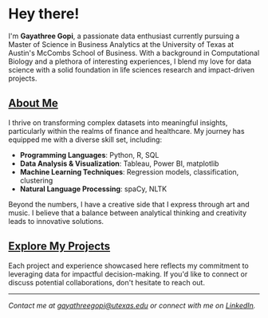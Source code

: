 # Hey there!
I'm **Gayathree Gopi**, a passionate data enthusiast currently pursuing a Master of Science in Business Analytics at the University of Texas at Austin's McCombs School of Business. With a background in Computational Biology and a plethora of interesting experiences, I blend my love for data science with a solid foundation in life sciences research and impact-driven projects.

## [About Me](/about/)

I thrive on transforming complex datasets into meaningful insights, particularly within the realms of finance and healthcare. My journey has equipped me with a diverse skill set, including:

- **Programming Languages**: Python, R, SQL
- **Data Analysis & Visualization**: Tableau, Power BI, matplotlib
- **Machine Learning Techniques**: Regression models, classification, clustering
- **Natural Language Processing**: spaCy, NLTK

Beyond the numbers, I have a creative side that I express through art and music. I believe that a balance between analytical thinking and creativity leads to innovative solutions.

## [Explore My Projects](/projects/)

Each project and experience showcased here reflects my commitment to leveraging data for impactful decision-making. If you'd like to connect or discuss potential collaborations, don't hesitate to reach out.

---

*Contact me at [gayathreegopi@utexas.edu](mailto:gayathreegopi@utexas.edu) or connect with me on [LinkedIn](https://www.linkedin.com/in/gayathreegopi/).*
